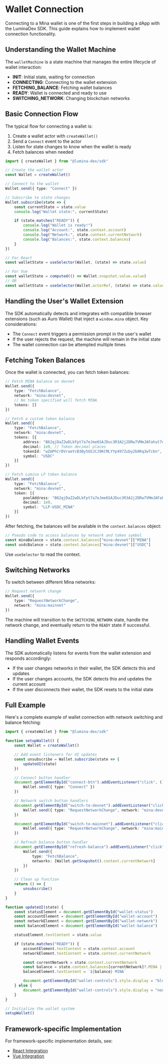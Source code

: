 # Wallet Connection

Connecting to a Mina wallet is one of the first steps in building a dApp with the LuminaDex SDK. This guide explains how to implement wallet connection functionality.

## Understanding the Wallet Machine

The `walletMachine` is a state machine that manages the entire lifecycle of wallet interaction:

- **INIT**: Initial state, waiting for connection
- **CONNECTING**: Connecting to the wallet extension
- **FETCHING_BALANCE**: Fetching wallet balances
- **READY**: Wallet is connected and ready to use
- **SWITCHING_NETWORK**: Changing blockchain networks

## Basic Connection Flow

The typical flow for connecting a wallet is:

1. Create a wallet actor with `createWallet()`
2. Send a `Connect` event to the actor
3. Listen for state changes to know when the wallet is ready
4. Fetch balances when needed

```ts
import { createWallet } from "@lumina-dex/sdk"

// Create the wallet actor
const Wallet = createWallet()

// Connect to the wallet
Wallet.send({ type: "Connect" })

// Subscribe to state changes
Wallet.subscribe(state => {
	const currentState = state.value
	console.log("Wallet state:", currentState)

	if (state.matches("READY")) {
		console.log("Wallet is ready!")
		console.log("Account:", state.context.account)
		console.log("Network:", state.context.currentNetwork)
		console.log("Balances:", state.context.balances)
	}
})

// For React
const walletState = useSelector(Wallet, (state) => state.value)

// For Vue
const walletState = computed(() => Wallet.snapshot.value.value)
// OR
const walletState = useSelector(Wallet.actorRef, (state) => state.value)
```

## Handling the User's Wallet Extension

The SDK automatically detects and integrates with compatible browser extensions (such as Auro Wallet) that inject a `window.mina` object. Key considerations:

- The `Connect` event triggers a permission prompt in the user's wallet
- If the user rejects the request, the machine will remain in the initial state
- The wallet connection can be attempted multiple times

## Fetching Token Balances

Once the wallet is connected, you can fetch token balances:

```ts
// Fetch MINA balance on devnet
Wallet.send({
	type: "FetchBalance",
	network: "mina:devnet",
	// No token specified will fetch MINA
	tokens: []
})

// Fetch a custom token balance
Wallet.send({
	type: "FetchBalance",
	network: "mina:devnet",
	tokens: [{
		address: "B62qjDaZ2wDLkFpt7a7eJme6SAJDuc3R3A2j2DRw7VMmJAFahut7e8w",
		decimal: 1e9, // Token decimal places
		tokenId: "wZmPhCrDVraeYcB3By5USJCJ9KCMLYYp497Zuby2b8Rq3wTcbn",
		symbol: "USDC"
	}]
})

// Fetch Lumina LP token balance
Wallet.send({
	type: "FetchBalance",
	network: "mina:devnet",
	token: [{
		poolAddress: "B62qjDaZ2wDLkFpt7a7eJme6SAJDuc3R3A2j2DRw7VMmJAFahut7e8w",
		decimal: 1e9,
		symbol: "LLP-USDC_MINA"
	}]
})
```

After fetching, the balances will be available in the `context.balances` object:

```ts
// Pseudo code to access balances by network and token symbol
const minaBalance = state.context.balances["mina:devnet"]["MINA"]
const usdcBalance = state.context.balances["mina:devnet"]["USDC"]
```

Use `useSelector` to read the context.

## Switching Networks

To switch between different Mina networks:

```ts
// Request network change
Wallet.send({
	type: "RequestNetworkChange",
	network: "mina:mainnet"
})
```

The machine will transition to the `SWITCHING_NETWORK` state, handle the network change, and eventually return to the `READY` state if successful.

## Handling Wallet Events

The SDK automatically listens for events from the wallet extension and responds accordingly:

- If the user changes networks in their wallet, the SDK detects this and updates
- If the user changes accounts, the SDK detects this and updates the current account
- If the user disconnects their wallet, the SDK resets to the initial state

## Full Example

Here's a complete example of wallet connection with network switching and balance fetching:

```ts
import { createWallet } from "@lumina-dex/sdk"

function setupWallet() {
	const Wallet = createWallet()

	// Add event listeners for UI updates
	const unsubscribe = Wallet.subscribe(state => {
		updateUI(state)
	})

	// Connect button handler
	document.getElementById("connect-btn").addEventListener("click", () => {
		Wallet.send({ type: "Connect" })
	})

	// Network switch button handlers
	document.getElementById("switch-to-devnet").addEventListener("click", () => {
		Wallet.send({ type: "RequestNetworkChange", network: "mina:devnet" })
	})

	document.getElementById("switch-to-mainnet").addEventListener("click", () => {
		Wallet.send({ type: "RequestNetworkChange", network: "mina:mainnet" })
	})

	// Refresh balance button handler
	document.getElementById("refresh-balance").addEventListener("click", () => {
		Wallet.send({
			type: "FetchBalance",
			networks: [Wallet.getSnapshot().context.currentNetwork]
		})
	})

	// Clean up function
	return () => {
		unsubscribe()
	}
}

function updateUI(state) {
	const statusElement = document.getElementById("wallet-status")
	const accountElement = document.getElementById("wallet-account")
	const networkElement = document.getElementById("wallet-network")
	const balanceElement = document.getElementById("wallet-balance")

	statusElement.textContent = state.value

	if (state.matches("READY")) {
		accountElement.textContent = state.context.account
		networkElement.textContent = state.context.currentNetwork

		const currentNetwork = state.context.currentNetwork
		const balance = state.context.balances[currentNetwork]?.MINA || 0
		balanceElement.textContent = `${balance} MINA`

		document.getElementById("wallet-controls").style.display = "block"
	} else {
		document.getElementById("wallet-controls").style.display = "none"
	}
}

// Initialize the wallet system
setupWallet()
```

## Framework-specific Implementation

For framework-specific implementation details, see:

- [React Integration](/guide/react-integration)
- [Vue Integration](/guide/vue-integration)
